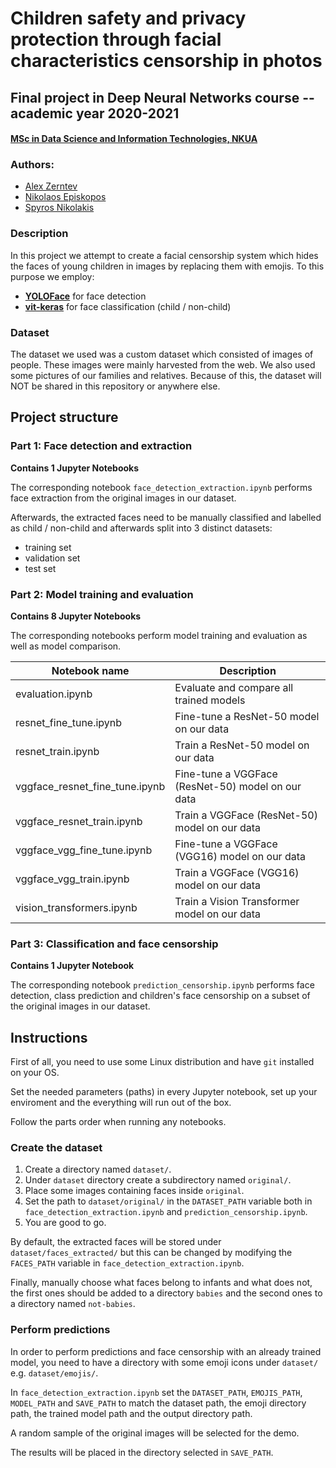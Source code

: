 # Children safety and privacy protection through facial characteristics censorship in photos
## Final project in Deep Neural Networks course -- academic year 2020-2021
#### [MSc in Data Science and Information Technologies, NKUA](http://dsit.di.uoa.gr/)
### Authors:
* [Alex Zerntev](https://github.com/Alexzerntev)
* [Nikolaos Episkopos](https://github.com/nepiskopos)
* [Spyros Nikolakis](https://github.com/snikolakis)

### Description
In this project we attempt to create a facial censorship system which hides the faces of young children in images by replacing them with emojis. To this purpose we employ:
* [**YOLOFace**](https://github.com/nbishdev/yoloface) for face detection
* [**vit-keras**](https://github.com/faustomorales/vit-keras) for face classification (child / non-child)

### Dataset
The dataset we used was a custom dataset which consisted of images of people. These images were mainly harvested from the web. We also used some pictures of our families and relatives. Because of this, the dataset will NOT be shared in this repository or anywhere else.


## Project structure

### Part 1: Face detection and extraction
**Contains 1 Jupyter Notebooks**

The corresponding notebook `face_detection_extraction.ipynb` performs face extraction from the original images in our dataset.

Afterwards, the extracted faces need to be manually classified and labelled as child / non-child and afterwards split into 3 distinct datasets:
* training set
* validation set
* test set

### Part 2: Model training and evaluation
**Contains 8 Jupyter Notebooks**

The corresponding notebooks perform model training and evaluation as well as model comparison.

| Notebook name | Description |
| --- | --- |
| evaluation.ipynb | Evaluate and compare all trained models |
| resnet_fine_tune.ipynb | Fine-tune a ResNet-50 model on our data |
| resnet_train.ipynb  | Train a ResNet-50 model on our data |
| vggface_resnet_fine_tune.ipynb | Fine-tune a VGGFace (ResNet-50) model on our data |
| vggface_resnet_train.ipynb | Train a VGGFace (ResNet-50) model on our data |
| vggface_vgg_fine_tune.ipynb | Fine-tune a VGGFace (VGG16) model on our data |
| vggface_vgg_train.ipynb | Train a VGGFace (VGG16)  model on our data |
| vision_transformers.ipynb | Train a Vision Transformer model on our data |

### Part 3: Classification and face censorship
**Contains 1 Jupyter Notebook**

The corresponding notebook `prediction_censorship.ipynb` performs face detection, class prediction and children's face censorship on a subset of the original images in our dataset.


## Instructions

First of all, you need to use some Linux distribution and have `git` installed on your OS.

Set the needed parameters (paths) in every Jupyter notebook, set up your enviroment and the everything will run out of the box.

Follow the parts order when running any notebooks.


### Create the dataset

1. Create a directory named `dataset/`.
2. Under `dataset` directory create a subdirectory named `original/`.
3. Place some images containing faces inside `original`.
4. Set the path to `dataset/original/` in the `DATASET_PATH` variable both in `face_detection_extraction.ipynb` and `prediction_censorship.ipynb`.
5. You are good to go.

By default, the extracted faces will be stored under `dataset/faces_extracted/` but this can be changed by modifying the `FACES_PATH` variable in `face_detection_extraction.ipynb`.

Finally, manually choose what faces belong to infants and what does not, the first ones should be added to a directory `babies` and the second ones to a directory named `not-babies`.


### Perform predictions

In order to perform predictions and face censorship with an already trained model, you need to have a directory with some emoji icons under `dataset/` e.g. `dataset/emojis/`.

In `face_detection_extraction.ipynb` set the `DATASET_PATH`, `EMOJIS_PATH`, `MODEL_PATH` and `SAVE_PATH` to match the dataset path, the emoji directory path, the trained model path and the output directory path.

A random sample of the original images will be selected for the demo.

The results will be placed in the directory selected in `SAVE_PATH`.
